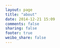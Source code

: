 ```yaml
---
layout: page
title: "about"
date: 2014-12-21 15:09
comments: false
sharing: false
footer: true
weibo_share: false
---
```

